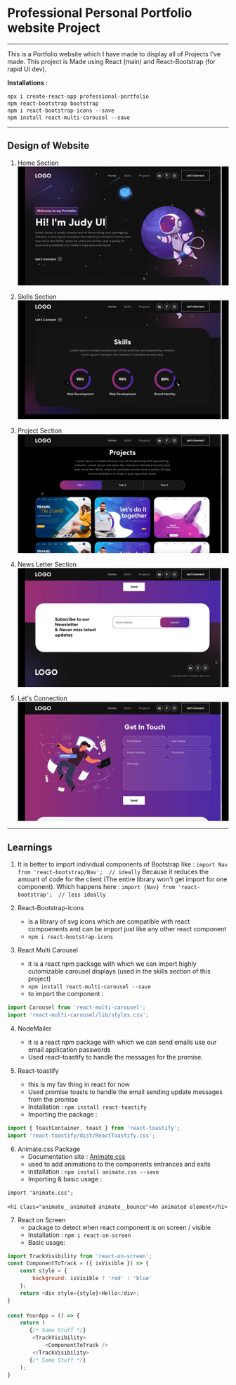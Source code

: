 # Professional Personal Portfolio website Project 
---
This is a Portfolio website which I have made to display all of Projects I've made. This project is Made using React (main) and React-Bootstrap (for rapid UI dev).

**Installations :** 
```
npx i create-react-app professional-portfolio
npm react-bootstrap bootstrap
npm i react-bootstrap-icons --save
npm install react-multi-carousel --save
```

---
## Design of Website
1. Home Section
![Home Page of Portfolio](/proffesional-portfolio/src/Assets/Website%20Design/HomePage%20of%20PPW.png)

2. Skills Section 
![Skills Section ](/proffesional-portfolio/src/Assets/Website%20Design/skills%20section.png)

3. Project Section 
![Project Section](/proffesional-portfolio/src/Assets/Website%20Design/projects%20section.png)

4. News Letter Section
![Email Section](/proffesional-portfolio//src/Assets/Website%20Design/email%20section.png)

5. Let's Connection
![Email Section](/proffesional-portfolio//src/Assets/Website%20Design/get%20in%20touch.png)

---
## Learnings 
1. It is better to import individual components of Bootstrap like : 
```import Nav from 'react-bootstrap/Nav';  // ideally```
Because it reduces the amount of code for the client (The entire library won't get import for one component). Which happens here : 
```import {Nav} from 'react-bootstrap';  // less ideally```

2. React-Bootstrap-Icons
    - is a library of svg icons which are compatible with react compoenents and can be import just like any other react component
    - ```npm i react-bootstrap-icons```
3. React Multi Carousel
    - it is a react npm package with which we can import highly cutomizable carousel displays (used in the skills section of this project)
    - ```npm install react-multi-carousel --save```
    - to import the component : 
```javascript
import Carousel from 'react-multi-carousel';
import 'react-multi-carousel/lib/styles.css';
```
4. NodeMailer 
    - it is a react npm package with which we can send emails use our email application passwords 
    - Used react-toastify to handle the messages for the promise.

5. React-toastify
    - this is my fav thing in react for now 
    - Used promise toasts to handle the email sending update messages from the promise
   - Installation : ```npm install react-toastify```
   - Importing the package : 
```javascript
import { ToastContainer, toast } from 'react-toastify';
import 'react-toastify/dist/ReactToastify.css';
```
6. Animate.css Package
    - Documentation site : [Animate.css](https://animate.style/)
    - used to add animations to the components entrances and exits  
    - installation : ```npm install animate.css --save```
    - Importing & basic usage : 
```javescript
import 'animate.css';

<h1 class="animate__animated animate__bounce">An animated element</h1>
```

7. React on Screen 
    - package to detect when react component is on screen / visible 
    - Installation : ```npm i react-on-screen``` 
    - Basic usage: 
```javascript
import TrackVisibility from 'react-on-screen';
const ComponentToTrack = ({ isVisible }) => {
    const style = {
        background: isVisible ? 'red' : 'blue'
    };
    return <div style={style}>Hello</div>;
}

const YourApp = () => {
    return (
       {/* Some Stuff */}
        <TrackVisibility>
            <ComponentToTrack />
        </TrackVisibility>
       {/* Some Stuff */}
    );
}
```



